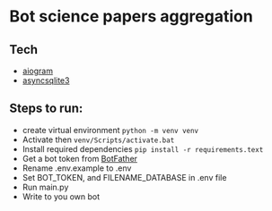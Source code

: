 # Bot science papers aggregation 

## Tech
- [aiogram](https://aiogram.dev)  
- [asyncsqlite3](https://pypi.org/project/asyncsqlite3/)


## Steps to run:
- create virtual environment ```python -m venv venv```
- Activate then ```venv/Scripts/activate.bat```
- Install required dependencies ```pip install -r requirements.text```
- Get a bot token from [BotFather](https://t.me/BotFather)
- Rename .env.example to .env
- Set BOT_TOKEN, and FILENAME_DATABASE in .env file
- Run main.py
- Write to you own bot

